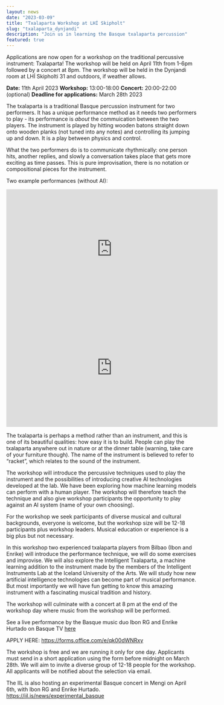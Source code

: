 ```yaml
---
layout: news
date: "2023-03-09"
title: "Txalaparta Workshop at LHÍ Skipholt"
slug: "txalaparta_dynjandi"
description: "Join us in learning the Basque txalaparta percussion"
featured: true
---
```


<script> import CaptionedImage from "../../components/Images/CaptionedImage.svelte" </script>

Applications are now open for a workshop on the traditional percussive instrument: Txalaparta! The workshop will be held on April 11th from 1-6pm followed by a concert at 8pm. The workshop will be held in the Dynjandi room at LHÍ Skipholti 31 and outdoors, if weather allows. 

**Date:** 11th April 2023
**Workshop:** 13:00-18:00
**Concert:** 20:00-22:00 (optional)
**Deadline for applications:** March 28th 2023

<CaptionedImage
  src="news/txalaparta-5499.jpg"
  alt="A couple of people playing a wooden percussion instrument."
  caption="Sophie and Victor from the lab trying out the txalaparta"/>

The txalaparta is a traditional Basque percussion instrument for two performers. It has a unique performance method as it needs two performers to play - its performance is *about* the commuication between the two players. The instrument is played by hitting wooden batons straight down onto wooden planks (not tuned into any notes) and controlling its jumping up and down. It is a play between physics and control. 

What the two performers do is to communicate rhythmically: one person hits, another replies, and slowly a conversation takes place that gets more exciting as time passes. This is pure improvisation, there is no notation or compositional pieces for the instrument.

Two example performances (without AI):

<iframe width="560" height="315" src="https://www.youtube.com/embed/uBbcnqHnQxE" title="YouTube video player" frameborder="0" allow="accelerometer; autoplay; clipboard-write; encrypted-media; gyroscope; picture-in-picture; web-share" allowfullscreen></iframe>

<iframe width="560" height="315" src="https://www.youtube.com/embed/505x6YgAgyc" title="YouTube video player" frameborder="0" allow="accelerometer; autoplay; clipboard-write; encrypted-media; gyroscope; picture-in-picture; web-share" allowfullscreen></iframe>

The txalaparta is perhaps a method rather than an instrument, and this is one of its beautiful qualities: how easy it is to build. People can play the txalaparta anywhere out in nature or at the dinner table (warning, take care of your furniture though). The name of the instrument is believed to refer to “racket”, which relates to the sound of the instrument. 

<CaptionedImage
  src="news/txalaparta-5517.jpg"
  alt="A txalaparta stick connected to cables."
  caption="We're collecting data from players to develop creative AI"/>

The workshop will introduce the percussive techniques used to play the instrument and the possibilities of introducing creative AI technologies developed at the lab. We have been exploring how machine learning models can perform with a human player. The workshop will therefore teach the technique and also give workshop participants the opportunity to play against an AI system (name of your own choosing). 

For the workshop we seek participants of diverse musical and cultural backgrounds, everyone is welcome, but the workshop size will be 12-18 participants plus workshop leaders. Musical education or experience is a big plus but not necessary. 

In this workshop two experienced txalaparta players from Bilbao (Ibon and Enrike) will introduce the performance technique, we will do some exercises and improvise. We will also explore the Intelligent Txalaparta, a machine learning addition to the instrument made by the members of the Intelligent Instruments Lab at the Iceland University of the Arts. We will study how new artificial intelligence technologies can become part of musical performance. But most importantly we will have fun getting to know this amazing instrument with a fascinating musical tradition and history.

The workshop will culminate with a concert at 8 pm at the end of the workshop day where music from the workshop will be performed.

See a live performance by the Basque music duo Ibon RG and Enrike Hurtado on Basque TV <a href="https://www.eitb.eus/eu/telebista/programak/eitb-kultura/bideoak/osoa/8758212/bideoa-ibon-rgren-eta-enrike-hurtadoren-musika/?fbclid=IwAR22JRpp13_wa_hQAUSPa_8YkXObswVbGvjuW6eo7JfVi2RdK0gt_Q-afRQ">here</a> 

APPLY HERE: https://forms.office.com/e/qk00dWNRxy

The workshop is free and we are running it only for one day. Applicants must send in a short application using the form before midnight on March 28th. We will aim to invite a diverse group of 12-18 people for the workshop. All applicants will be notified about the selection via email.

<CaptionedImage
  src="news/txalaparta-5397.jpg"
  alt="Txalaparta planks stacked side by side with sensors at the bottom."
  caption="How can artificial intelligence become part of musical performance?"/>

The IIL is also hosting an experimental Basque concert in Mengi on April 6th, with Ibon RG and Enrike Hurtado.
https://iil.is/news/experimental_basque

<CaptionedImage
  src="news/karl.jpeg"
  alt="A man playing txalaparta, in the background a yellow shelving system."
  caption="Lab associate Karl Jóhann with the txalaparta he's developing with creative AI"/>